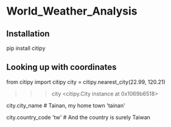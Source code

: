 # World_Weather_Analysis

## Installation 
pip install citipy


## Looking up with coordinates

from citipy import citipy
city = citipy.nearest_city(22.99, 120.21)
>>> city
<citipy.City instance at 0x1069b6518>

city.city_name     # Tainan, my home town
'tainan'

city.country_code
'tw'                  # And the country is surely Taiwan
